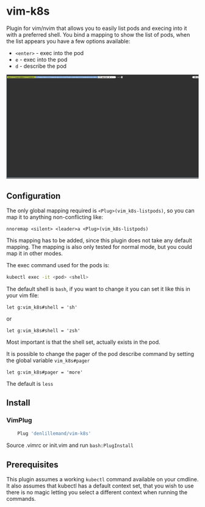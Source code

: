 # vim-k8s

Plugin for vim/nvim that allows you to easily list pods and execing into it
with a preferred shell.
You bind a mapping to show the list of pods, when the list appears you
have a few options available:

* `<enter>` - exec into the pod
* `e` - exec into the pod
* `d` - describe the pod

![example](example.gif)

## Configuration

The only global mapping required is `<Plug>(vim_k8s-listpods)`,
so you can map it to anything non-conflicting like:

```vimscript
nnoremap <silent> <leader>a <Plug>(vim_k8s-listpods)
```

This mapping has to be added, since this plugin does not
take any default mapping. The mapping is also only tested for normal
mode, but you could map it in other modes.

The exec command used for the pods is:

```bash
kubectl exec -it <pod> <shell>
```

The default shell is `bash`, if you want to change it you can
set it like this in your vim file:

```vimscript
let g:vim_k8s#shell = 'sh'
```

or

```vimscript
let g:vim_k8s#shell = 'zsh'
```

Most important is that the shell set, actually exists in the pod.

It is possible to change the pager of the pod describe command by
setting the global variable `vim_k8s#pager`

```vimscript
let g:vim_k8s#pager = 'more'
```

The default is `less`

## Install

### VimPlug

```bash
    Plug 'denlillemand/vim-k8s'
```

Source .vimrc or init.vim and run `bash:PlugInstall`

## Prerequisites

This plugin assumes a working `kubectl` command available on your cmdline.
It also assumes that kubectl has a default context set,
that you wish to use there is no magic letting you
select a different context when running the commands.
